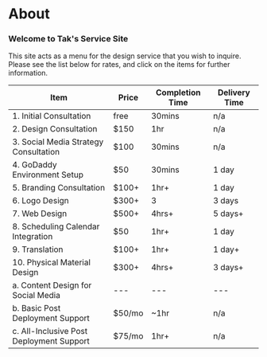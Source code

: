 # About

### Welcome to Tak's Service Site
This site acts as a menu for the design service that you wish to inquire.
Please see the list below for rates, and click on the items for further information.


| Item |	Price	| Completion Time	| Delivery Time |
| --- | --- | --- | ---|
| 1. Initial Consultation	| free	| 30mins | n/a |
| 2. Design Consultation	| $150	| 1hr	| n/a |
| 3. Social Media Strategy Consultation	| $100	| 30mins	| n/a |
| 4. GoDaddy Environment Setup	| $50	| 30mins	| 1 day |
| 5. Branding Consultation	| $100+	| 1hr+	| 1 day |
| 6. Logo Design	| $300+	| 3	| 3 days |
| 7. Web Design	| $500+	| 4hrs+	| 5 days+ |
| 8. Scheduling Calendar Integration	| $50	| 1hr+	| 1 day |
| 9. Translation	| $100+	| 1hr+	| 1 day+ |
| 10. Physical Material Design	| $300+	| 4hrs+	| 3 days+ |
| a. Content Design for Social Media | --- | --- | --- |			
| b. Basic Post Deployment Support	| $50/mo	| ~1hr	| n/a |
| c. All-Inclusive Post Deployment Support	| $75/mo | 1hr+	| n/a |
